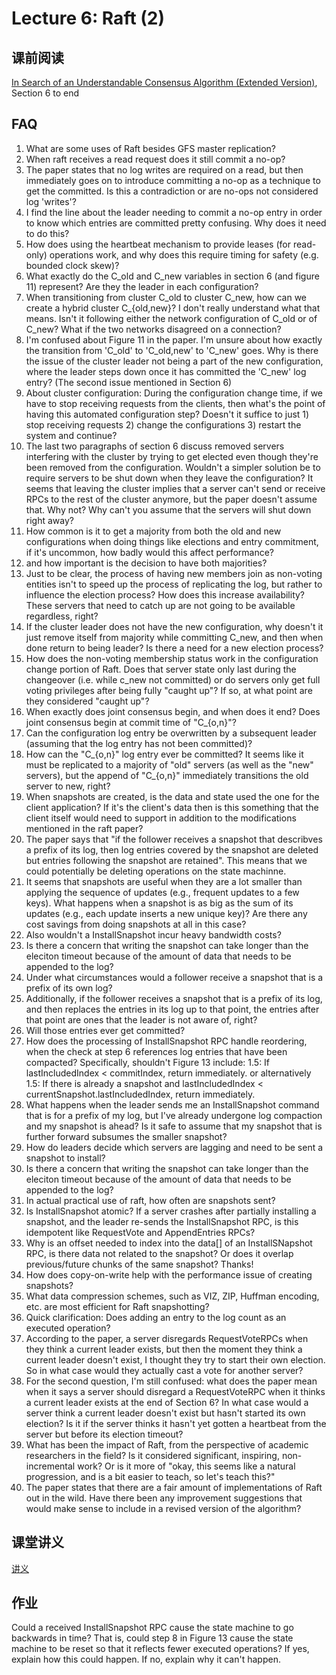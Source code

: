 # Lecture 6: Raft (2)

## 课前阅读

[In Search of an Understandable Consensus Algorithm (Extended Version)]( ../LEC03/raft-extended.pdf), Section 6 to end

## FAQ

1. What are some uses of Raft besides GFS master replication?
1. When raft receives a read request does it still commit a no-op?
1. The paper states that no log writes are required on a read, but then immediately goes on to introduce committing a no-op as a technique to get the committed. Is this a contradiction or are no-ops not considered log 'writes'?
1. I find the line about the leader needing to commit a no-op entry in order to know which entries are committed pretty confusing. Why does it need to do this?
1. How does using the heartbeat mechanism to provide leases (for read-only) operations work, and why does this require timing for safety (e.g. bounded clock skew)?
1. What exactly do the C_old and C_new variables in section 6 (and figure 11) represent? Are they the leader in each configuration?
1. When transitioning from cluster C_old to cluster C_new, how can we create a hybrid cluster C_{old,new}? I don't really understand what that means. Isn't it following either the network configuration of C_old or of C_new? What if the two networks disagreed on a connection?
1. I'm confused about Figure 11 in the paper. I'm unsure about how exactly the transition from 'C_old' to 'C_old,new' to 'C_new' goes. Why is there the issue of the cluster leader not being a part of the new configuration, where the leader steps down once it has committed the 'C_new' log entry? (The second issue mentioned in Section 6)
1. About cluster configuration: During the configuration change time, if we have to stop receiving requests from the clients, then what's the point of having this automated configuration step? Doesn't it suffice to just 1) stop receiving requests 2) change the configurations 3) restart the system and continue?
1. The last two paragraphs of section 6 discuss removed servers interfering with the cluster by trying to get elected even though they're been removed from the configuration. Wouldn't a simpler solution be to require servers to be shut down when they leave the configuration? It seems that leaving the cluster implies that a server can't send or receive RPCs to the rest of the cluster anymore, but the paper doesn't assume that. Why not? Why can't you assume that the servers will shut down right away?
1. How common is it to get a majority from both the old and new configurations when doing things like elections and entry commitment, if it's uncommon, how badly would this affect performance?
1. and how important is the decision to have both majorities?
1. Just to be clear, the process of having new members join as non-voting entities isn't to speed up the process of replicating the log, but rather to influence the election process? How does this increase availability? These servers that need to catch up are not going to be available regardless, right?
1. If the cluster leader does not have the new configuration, why doesn't it just remove itself from majority while committing C_new, and then when done return to being leader? Is there a need for a new election process? 
1. How does the non-voting membership status work in the configuration change portion of Raft. Does that server state only last during the changeover (i.e. while c_new not committed) or do servers only get full voting privileges after being fully "caught up"? If so, at what point are they considered "caught up"?
1. When exactly does joint consensus begin, and when does it end? Does joint consensus begin at commit time of "C_{o,n}"?
1. Can the configuration log entry be overwritten by a subsequent leader (assuming that the log entry has not been committed)?
1. How can the "C_{o,n}" log entry ever be committed? It seems like it must be replicated to a majority of "old" servers (as well as the "new" servers), but the append of "C_{o,n}" immediately transitions the old server to new, right?
1. When snapshots are created, is the data and state used the one for the client application? If it's the client's data then is this something that the client itself would need to support in addition to the modifications mentioned in the raft paper? 
1. The paper says that "if the follower receives a snapshot that describves a prefix of its log, then log entries covered by the snapshot are deleted but entries following the snapshot are retained". This means that we could potentially be deleting operations on the state machinne.
1. It seems that snapshots are useful when they are a lot smaller than applying the sequence of updates (e.g., frequent updates to a few keys). What happens when a snapshot is as big as the sum of its updates (e.g., each update inserts a new unique key)? Are there any cost savings from doing snapshots at all in this case?
1. Also wouldn't a InstallSnapshot incur heavy bandwidth costs?
1. Is there a concern that writing the snapshot can take longer than the eleciton timeout because of the amount of data that needs to be appended to the log? 
1. Under what circumstances would a follower receive a snapshot that is a prefix of its own log?
1. Additionally, if the follower receives a snapshot that is a prefix of its log, and then replaces the entries in its log up to that point, the entries after that point are ones that the leader is not aware of, right?
1. Will those entries ever get committed?
1. How does the processing of InstallSnapshot RPC handle reordering, when the check at step 6 references log entries that have been compacted? Specifically, shouldn't Figure 13 include: 1.5: If lastIncludedIndex < commitIndex, return immediately.  or alternatively 1.5: If there is already a snapshot and lastIncludedIndex < currentSnapshot.lastIncludedIndex, return immediately.
1. What happens when the leader sends me an InstallSnapshot command that is for a prefix of my log, but I've already undergone log compaction and my snapshot is ahead? Is it safe to assume that my snapshot that is further forward subsumes the smaller snapshot?
1. How do leaders decide which servers are lagging and need to be sent a snapshot to install?
1. Is there a concern that writing the snapshot can take longer than the eleciton timeout because of the amount of data that needs to be appended to the log?
1. In actual practical use of raft, how often are snapshots sent?
1. Is InstallSnapshot atomic? If a server crashes after partially installing a snapshot, and the leader re-sends the InstallSnapshot RPC, is this idempotent like RequestVote and AppendEntries RPCs?
1. Why is an offset needed to index into the data[] of an InstallSNapshot RPC, is there data not related to the snapshot? Or does it overlap previous/future chunks of the same snapshot? Thanks!
1. How does copy-on-write help with the performance issue of creating snapshots?
1. What data compression schemes, such as VIZ, ZIP, Huffman encoding, etc. are most efficient for Raft snapshotting?
1. Quick clarification: Does adding an entry to the log count as an executed operation?
1. According to the paper, a server disregards RequestVoteRPCs when they think a current leader exists, but then the moment they think a current leader doesn't exist, I thought they try to start their own election. So in what case would they actually cast a vote for another server?
1. For the second question, I'm still confused: what does the paper mean when it says a server should disregard a RequestVoteRPC when it thinks a current leader exists at the end of Section 6? In what case would a server think a current leader doesn't exist but hasn't started its own election? Is it if the server thinks it hasn't yet gotten a heartbeat from the server but before its election timeout?
1. What has been the impact of Raft, from the perspective of academic researchers in the field? Is it considered significant, inspiring, non-incremental work? Or is it more of "okay, this seems like a natural progression, and is a bit easier to teach, so let's teach this?"
1. The paper states that there are a fair amount of implementations of Raft out in the wild. Have there been any improvement suggestions that would make sense to include in a revised version of the algorithm?

## 课堂讲义

[讲义](l-raft2.txt)

## 作业

Could a received InstallSnapshot RPC cause the state machine to go backwards in time? That is, could step 8 in Figure 13 cause the state machine to be reset so that it reflects fewer executed operations? If yes, explain how this could happen. If no, explain why it can't happen.